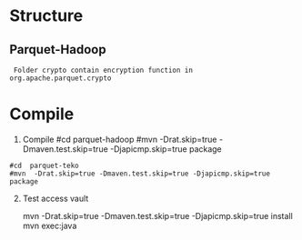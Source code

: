 # Structure
  ## Parquet-Hadoop
     Folder crypto contain encryption function in org.apache.parquet.crypto

# Compile

  1. Compile
    #cd  parquet-hadoop
    #mvn  -Drat.skip=true -Dmaven.test.skip=true -Djapicmp.skip=true  package

    #cd  parquet-teko
    #mvn  -Drat.skip=true -Dmaven.test.skip=true -Djapicmp.skip=true  package

  2. Test access vault

      mvn  -Drat.skip=true -Dmaven.test.skip=true -Djapicmp.skip=true  install
      mvn exec:java
